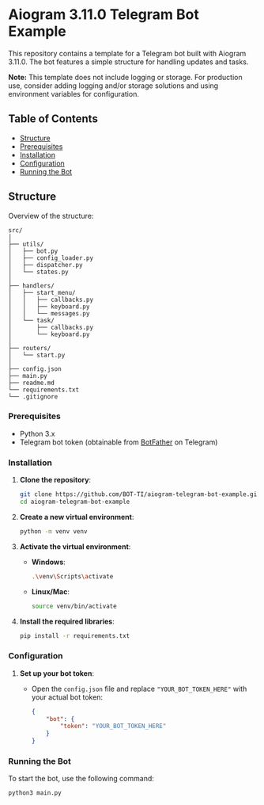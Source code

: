 # Aiogram 3.11.0 Telegram Bot Example

This repository contains a template for a Telegram bot built with Aiogram 3.11.0. The bot features a simple structure for handling updates and tasks.

**Note:** This template does not include logging or storage. For production use, consider adding logging and/or storage solutions and using environment variables for configuration.

## Table of Contents
- [Structure](#structure)
- [Prerequisites](#prerequisites)
- [Installation](#installation)
- [Configuration](#configuration)
- [Running the Bot](#running-the-bot)

## Structure

Overview of the structure:

```plaintext
src/
│
├── utils/
│   ├── bot.py           
│   ├── config_loader.py
│   ├── dispatcher.py   
│   └── states.py        
│
├── handlers/
│   ├── start_menu/
│   │   ├── callbacks.py
│   │   ├── keyboard.py 
│   │   └── messages.py
│   └── task/
│       ├── callbacks.py
│       └── keyboard.py 
│
├── routers/
│   └── start.py         
│
├── config.json          
├── main.py              
├── readme.md            
└── requirements.txt     
└── .gitignore           
```

### Prerequisites

- Python 3.x
- Telegram bot token (obtainable from [BotFather](https://t.me/BotFather) on Telegram)

### Installation

1. **Clone the repository**:

    ```bash
    git clone https://github.com/BOT-TI/aiogram-telegram-bot-example.git
    cd aiogram-telegram-bot-example
    ```

2. **Create a new virtual environment**:

    ```bash
    python -m venv venv
    ```

3. **Activate the virtual environment**:

    - **Windows**:
      ```bash
      .\venv\Scripts\activate
      ```
    - **Linux/Mac**:
      ```bash
      source venv/bin/activate
      ```

4. **Install the required libraries**:

    ```bash
    pip install -r requirements.txt
    ```

### Configuration

1. **Set up your bot token**:

    - Open the `config.json` file and replace `"YOUR_BOT_TOKEN_HERE"` with your actual bot token:

      ```json
      {
          "bot": {
              "token": "YOUR_BOT_TOKEN_HERE"
          }
      }
      ```

### Running the Bot

To start the bot, use the following command:

```bash
python3 main.py
```